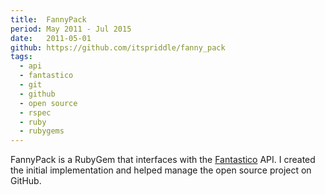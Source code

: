 ```yaml
---
title:  FannyPack
period: May 2011 - Jul 2015
date:   2011-05-01
github: https://github.com/itspriddle/fanny_pack
tags:
  - api
  - fantastico
  - git
  - github
  - open source
  - rspec
  - ruby
  - rubygems
---
```


FannyPack is a RubyGem that interfaces with the [Fantastico][] API. I created
the initial implementation and helped manage the open source project on
GitHub.

[Fantastico]: https://www.netenberg.com/fantastico.php
